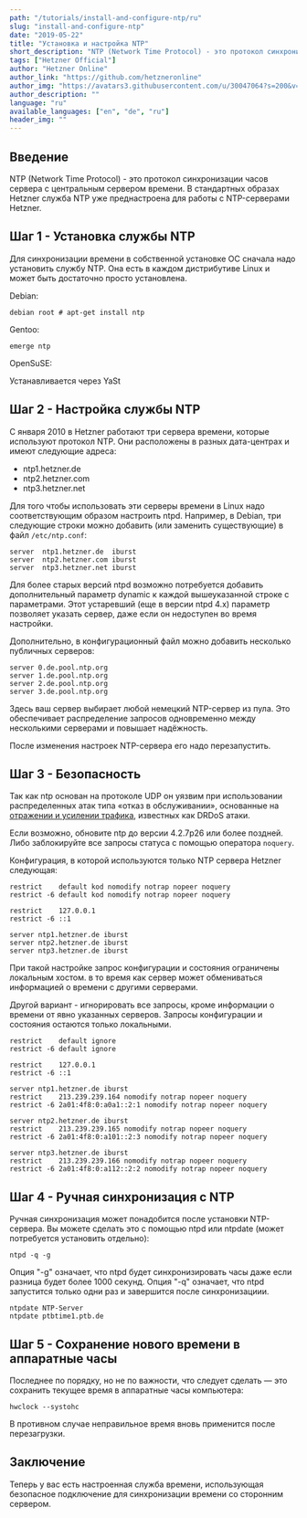 ```yaml
---
path: "/tutorials/install-and-configure-ntp/ru"
slug: "install-and-configure-ntp"
date: "2019-05-22"
title: "Установка и настройка NTP"
short_description: "NTP (Network Time Protocol) - это протокол синхронизации часов сервера с центральным сервером времени."
tags: ["Hetzner Official"]
author: "Hetzner Online"
author_link: "https://github.com/hetzneronline"
author_img: "https://avatars3.githubusercontent.com/u/30047064?s=200&v=4"
author_description: ""
language: "ru"
available_languages: ["en", "de", "ru"]
header_img: ""
---
```



## Введение

NTP (Network Time Protocol) - это протокол синхронизации часов сервера с центральным сервером времени. В стандартных образах Hetzner служба NTP уже преднастроена для работы с NTP-серверами Hetzner.

## Шаг 1 - Установка службы NTP

Для синхронизации времени в собственной установке ОС сначала надо установить службу NTP. Она есть в каждом дистрибутиве Linux и может быть достаточно просто установлена.

Debian:

`debian root # apt-get install ntp`

Gentoo:

`emerge ntp`

OpenSuSE:

Устанавливается через YaSt

## Шаг 2 - Настройка службы NTP

С января 2010 в Hetzner работают три сервера времени, которые используют протокол NTP. Они расположены в разных дата-центрах и имеют следующие адреса:

* ntp1.hetzner.de
* ntp2.hetzner.com
* ntp3.hetzner.net

Для того чтобы использовать эти серверы времени в Linux надо соответствующим образом настроить ntpd. Например, в Debian, три следующие строки можно добавить (или заменить существующие) в файл `/etc/ntp.conf`:

```
server  ntp1.hetzner.de  iburst
server  ntp2.hetzner.com iburst
server  ntp3.hetzner.net iburst
```

Для более старых версий ntpd возможно потребуется добавить дополнительный параметр dynamic к каждой вышеуказанной строке с параметрами. Этот устаревший (еще в версии ntpd 4.х) параметр позволяет указать сервер, даже если он недоступен во время настройки.

Дополнительно, в конфигурационный файл можно добавить несколько публичных серверов:

```
server 0.de.pool.ntp.org
server 1.de.pool.ntp.org
server 2.de.pool.ntp.org
server 3.de.pool.ntp.org
```
Здесь ваш сервер выбирает любой немецкий NTP-сервер из пула. Это обеспечивает распределение запросов одновременно между несколькими серверами и повышает надёжность.

После изменения настроек NTP-сервера его надо перезапустить.

## Шаг 3 - Безопасность

Так как ntp основан на протоколе UDP он уязвим при использовании распределенных атак типа «отказ в обслуживании», основанные на [отражении и усилении трафика](http://thehackernews.com/2014/01/Network-Time-Protocol-Reflection-DDoS-Attack-Tool.html), известных как DRDoS атаки.

Если возможно, обновите ntp до версии 4.2.7p26 или более поздней. Либо заблокируйте все запросы статуса с помощью оператора `noquery`.

Конфигурация, в которой используются только NTP сервера Hetzner следующая:

```
restrict    default kod nomodify notrap nopeer noquery
restrict -6 default kod nomodify notrap nopeer noquery

restrict    127.0.0.1
restrict -6 ::1

server ntp1.hetzner.de iburst
server ntp2.hetzner.de iburst
server ntp3.hetzner.de iburst
```
При такой настройке запрос конфигурации и состояния ограничены локальным хостом. в то время как сервер может обмениваться информацией о времени с другими серверами.

Другой вариант - игнорировать все запросы, кроме информации о времени от явно указанных серверов. Запросы конфигурации и состояния остаются только локальными.

```
restrict    default ignore
restrict -6 default ignore

restrict    127.0.0.1
restrict -6 ::1

server ntp1.hetzner.de iburst
restrict    213.239.239.164 nomodify notrap nopeer noquery
restrict -6 2a01:4f8:0:a0a1::2:1 nomodify notrap nopeer noquery

server ntp2.hetzner.de iburst
restrict    213.239.239.165 nomodify notrap nopeer noquery
restrict -6 2a01:4f8:0:a101::2:3 nomodify notrap nopeer noquery

server ntp3.hetzner.de iburst
restrict    213.239.239.166 nomodify notrap nopeer noquery
restrict -6 2a01:4f8:0:a112::2:2 nomodify notrap nopeer noquery
```

## Шаг 4 - Ручная синхронизация с NTP

Ручная синхронизация может понадобится после установки NTP-сервера. Вы можете сделать это с помощью ntpd или ntpdate (может потребуется установить отдельно):

`ntpd -q -g`

Опция "-g" означает, что ntpd будет синхронизировать часы даже если разница будет более 1000 секунд. Опция "-q" означает, что ntpd запустится только одни раз и завершится после синхронизациии.

```
ntpdate NTP-Server
ntpdate ptbtime1.ptb.de
```

## Шаг 5 - Сохранение нового времени в аппаратные часы

Последнее по порядку, но не по важности, что следует сделать — это сохранить текущее время в аппаратные часы компьютера:

`hwclock --systohc`

В противном случае неправильное время вновь применится после перезагрузки.

## Заключение

Теперь у вас есть настроенная служба времени, использующая безопасное подключение для синхронизации времени со сторонним сервером.
